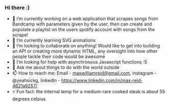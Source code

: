 ### Hi there :)

- 🔭 I’m currently working on a web application that scrapes songs from Bandcamp with parameters given by the user, then can create and populate a playlist on the users spotify account with songs from the scrape!
- 🌱 I’m currently learning SVG animations
- 👯 I’m looking to collaborate on anything! Would like to get into building an API or creating more dynamic HTML, any oversight into how other people tackle their code would be awesome
- 🤔 I’m looking for help with asynchronous Javascript functions :S
- 💬 Ask me about things to do with the world outside
- 📫 How to reach me: Email - maxwilliamreid@gmail.com, instagram - @yeahsickg, linkedIn - https://www.linkedin.com/in/max-reid-4621a9257/
- ⚡ Fun fact: the internal temp for a medium-rare cooked steak is about 55 degrees celsius 

<!--
**Looseman1212/Looseman1212** is a ✨ _special_ ✨ repository because its `README.md` (this file) appears on your GitHub profile.

Here are some ideas to get you started:

- 🔭 I’m currently working on ...
- 🌱 I’m currently learning ...
- 👯 I’m looking to collaborate on ...
- 🤔 I’m looking for help with ...
- 💬 Ask me about ...
- 📫 How to reach me: ...
- 😄 Pronouns: ...
- ⚡ Fun fact: ...
-->
